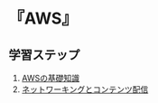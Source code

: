 # 『AWS』


## 学習ステップ

1. [AWSの基礎知識](./_/chapters/basic_knowledge_of_aws.md)
1. [ネットワーキングとコンテンツ配信](./_/chapters/networking_and_content_delivery.md)
